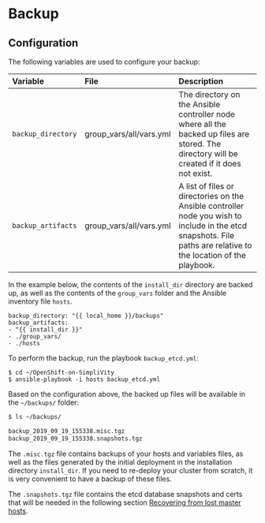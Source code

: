 # Backup


## Configuration

The following variables are used to configure your backup:


|Variable|File|Description|
|:-------|:---|:----------|
|`backup_directory`|group_vars/all/vars.yml|The directory on the Ansible controller node where all the backed up files are stored. The directory will be created if it does not exist.|
|`backup_artifacts`|group_vars/all/vars.yml|A list of files or directories on the Ansible controller node you wish to include in the etcd snapshots.  File paths are relative to the location of the playbook.|

In the example below, the contents of the `install_dir` directory are backed up, as well as the contents of the `group_vars` folder and the Ansible inventory file `hosts`.

```
backup_directory: "{{ local_home }}/backups"
backup_artifacts:
- "{{ install_dir }}"
- ./group_vars/
- ./hosts
```

To perform the backup, run the playbook `backup_etcd.yml`:

```
$ cd ~/OpenShift-on-SimpliVity
$ ansible-playbook -i hosts backup_etcd.yml
```

Based on the configuration above, the backed up files will be available in the `~/backups/` folder:

```bash
$ ls ~/backups/

backup_2019_09_19_155338.misc.tgz  
backup_2019_09_19_155338.snapshots.tgz
```

The `.misc.tgz` file contains backups of your hosts and variables files, as well as the files
generated by the initial deployment in the installation directory `install_dir`. If you need to
re-deploy your cluster from scratch, it is very convenient to have a backup of these files.

The `.snapshots.tgz` file contains the etcd database snapshots and certs that will be needed
in the following section [Recovering from lost master hosts](recovery-lost-master).




